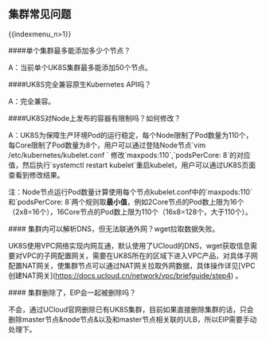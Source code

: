 ## 集群常见问题

{{indexmenu_n>1}}

\#\#\#\#单个集群最多能添加多少个节点？

A：当前单个UK8S集群最多能添加50个节点。

\#\#\#\#UK8S完全兼容原生Kubernetes API吗？

A：完全兼容。

\#\#\#\#UK8S对Node上发布的容器有限制吗？如何修改？

A：UK8S为保障生产环境Pod的运行稳定，每个Node限制了Pod数量为110个，每Core限制了Pod数量为8个，用户可以通过登陆Node节点\`vim
/etc/kubernetes/kubelet.conf \` 修改\`maxpods:110\`,\`podsPerCore:
8\`的对应值，然后执行\`systemctl restart
kubelet\`重启kubelet，用户可以通过UK8S页面查看到修改结果。

注：Node节点运行Pod数量计算使用每个节点kubelet.conf中的\`maxpods:110\`和\`podsPerCore:
8\`两个规则取**最小值**，例如2Core节点的Pod数上限为16个（2x8=16个），16Core节点的Pod数上限为110个（16x8=128个，大于110个）。

\#\#\#\# 集群内可以解析DNS，但无法联通外网？wget拉取数据失败。

UK8S使用VPC网络实现内网互通，默认使用了UCloud的DNS，wget获取信息需要对VPC的子网配置网关，需要在UK8S所在的区域下进入VPC产品，对具体子网配置NAT网关，使集群节点可以通过NAT网关拉取外网数据，具体操作详见\[VPC创建NAT网关\](<https://docs.ucloud.cn/network/vpc/briefguide/step4>)
。

\#\#\#\# 集群删除了，EIP会一起被删除吗？

不会，通过UCloud官网删除已有UK8S集群，目前如果直接删除集群的话，只会删除master节点\&node节点&以及和master节点相关联的ULB，所以EIP需要手动处理下。
